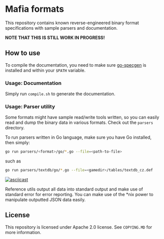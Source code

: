 # Mafia formats
This repository contains known reverse-engineered binary format specifications with sample parsers and documentation.

**NOTE THAT THIS IS STILL WORK IN PROGRESS!**

## How to use
To compile the documentation, you need to make sure [go-specgen](https://github.com/zaklaus/go-specgen) is installed and within your `$PATH` variable.

### Usage: Documentation
Simply run `compile.sh` to generate the documentation.

### Usage: Parser utility
Some formats might have sample read/write tools written, so you can easily read and dump the binary data in various formats. Check out the `parsers` directory.

To run parsers written in Go language, make sure you have Go installed, then simply:
```sh
go run parsers/<format>/go/*.go --file=<path-to-file>
```

such as
```sh
go run parsers/textdb/go/*.go --file=<gamedir>/tables/textdb_cz.def
```

[![asciicast](https://asciinema.org/a/224466.svg)](https://asciinema.org/a/224466)


Reference utils output all data into standard output and make use of standard error for error reporting. You can make use of the *nix power to manipulate outputted JSON data easily.

## License
This repository is licensed under Apache 2.0 license. See `COPYING.MD` for more information.

